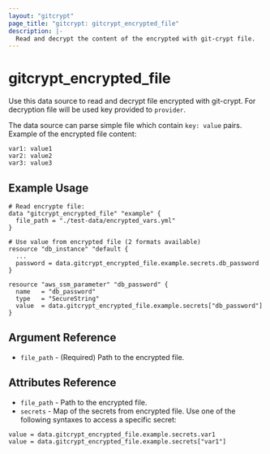 ```yaml
---
layout: "gitcrypt"
page_title: "gitcrypt: gitcrypt_encrypted_file"
description: |-
  Read and decrypt the content of the encrypted with git-crypt file.
---
```


# gitcrypt_encrypted_file

Use this data source to read and decrypt file encrypted with git-crypt.
For decryption file will be used key provided to `provider`.   

The data source can parse simple file which contain `key: value` pairs.
Example of the encrypted file content:
```
var1: value1
var2: value2
var3: value3
```
## Example Usage

```hcl
# Read encrypte file:
data "gitcrypt_encrypted_file" "example" {
  file_path = "./test-data/encrypted_vars.yml"
}

# Use value from encrypted file (2 formats available)
resource "db_instance" "default {
  ...
  password = data.gitcrypt_encrypted_file.example.secrets.db_password
}

resource "aws_ssm_parameter" "db_password" {
  name   = "db_password"
  type   = "SecureString"
  value  = data.gitcrypt_encrypted_file.example.secrets["db_password"]
}
```

## Argument Reference

 * `file_path` - (Required) Path to the encrypted file.

## Attributes Reference

 * `file_path` - Path to the encrypted file.
 * `secrets`   - Map of the secrets from encrypted file. Use one of the following syntaxes to access a specific secret:
 ```
 value = data.gitcrypt_encrypted_file.example.secrets.var1
 value = data.gitcrypt_encrypted_file.example.secrets["var1"]
 ```
